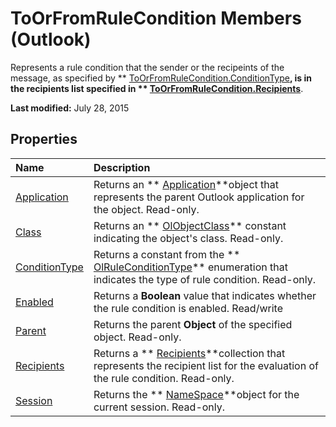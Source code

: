 
# ToOrFromRuleCondition Members (Outlook)
Represents a rule condition that the sender or the recipeints of the message, as specified by  ** [ToOrFromRuleCondition.ConditionType](a5c6e08c-643e-965d-cd3e-b434f20579a0.md)**, is in the recipients list specified in  ** [ToOrFromRuleCondition.Recipients](4d1a3cb4-ec6e-b8d0-a4d2-0ebe1f829b00.md)**.

 **Last modified:** July 28, 2015


## Properties



|**Name**|**Description**|
|:-----|:-----|
| [Application](cf1c542c-63e1-aa9a-c6a3-c09b99439314.md)|Returns an  ** [Application](797003e7-ecd1-eccb-eaaf-32d6ddde8348.md)**object that represents the parent Outlook application for the object. Read-only.|
| [Class](853ceee0-906a-42f8-69c7-f293a226c690.md)|Returns an  ** [OlObjectClass](33d724b3-df3c-2a7f-a80f-93b66d96f588.md)** constant indicating the object's class. Read-only.|
| [ConditionType](a5c6e08c-643e-965d-cd3e-b434f20579a0.md)|Returns a constant from the  ** [OlRuleConditionType](35c2f965-0f9d-8cc8-2f05-60522268574f.md)** enumeration that indicates the type of rule condition. Read-only.|
| [Enabled](31e43906-b47a-95e3-d51b-3fa6af553fad.md)|Returns a  **Boolean** value that indicates whether the rule condition is enabled. Read/write|
| [Parent](8714a33b-54c8-7442-f454-1fc7138583ec.md)|Returns the parent  **Object** of the specified object. Read-only.|
| [Recipients](4d1a3cb4-ec6e-b8d0-a4d2-0ebe1f829b00.md)|Returns a  ** [Recipients](774f56b7-4de8-9584-60cd-4fbf361f4c85.md)**collection that represents the recipient list for the evaluation of the rule condition. Read-only.|
| [Session](e2d878c2-ad46-c111-f2e6-9f9af04c1ca5.md)|Returns the  ** [NameSpace](f0dcaa19-07f5-5d42-a3bf-2e42b7885644.md)**object for the current session. Read-only.|
